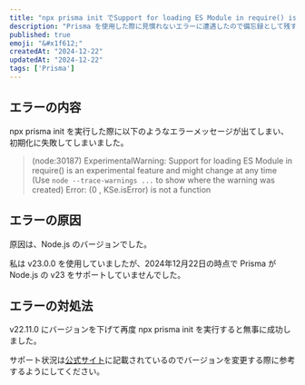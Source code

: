 ```yaml
---
title: "npx prisma init でSupport for loading ES Module in require() is an experimental feature and might change at any time というエラーが出た場合の原因と対処法"
description: "Prisma を使用した際に見慣れないエラーに遭遇したので備忘録として残す。"
published: true
emoji: "&#x1f612;"
createdAt: "2024-12-22"
updatedAt: "2024-12-22"
tags: ['Prisma']
---
```


## エラーの内容

npx prisma init を実行した際に以下のようなエラーメッセージが出てしまい、初期化に失敗してしまいました。

> (node:30187) ExperimentalWarning: Support for loading ES Module in require() is an experimental feature and might change at any time
(Use `node --trace-warnings ...` to show where the warning was created)
Error: (0 , KSe.isError) is not a function

## エラーの原因

原因は、Node.js のバージョンでした。

私は v23.0.0 を使用していましたが、2024年12月22日の時点で Prisma が Node.js の v23 をサポートしていませんでした。

## エラーの対処法

v22.11.0 にバージョンを下げて再度 npx prisma init を実行すると無事に成功しました。

サポート状況は[公式サイト](https://www.prisma.io/docs/orm/reference/system-requirements#system-requirements)に記載されているのでバージョンを変更する際に参考するようにしてください。

